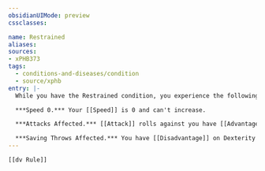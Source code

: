 ```yaml
---
obsidianUIMode: preview
cssclasses:

name: Restrained
aliases:
sources:
- xPHB373
tags:
  - conditions-and-diseases/condition
  - source/xphb
entry: |-
  While you have the Restrained condition, you experience the following effects.

  ***Speed 0.*** Your [[Speed]] is 0 and can't increase.

  ***Attacks Affected.*** [[Attack]] rolls against you have [[Advantage]], and your attack rolls have [[Disadvantage]].

  ***Saving Throws Affected.*** You have [[Disadvantage]] on Dexterity [[saving throw|saving throws]].
---
```


```meta-bind-embed
[[dv Rule]]
```